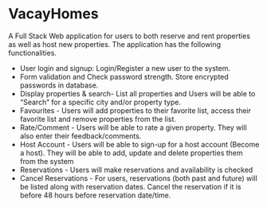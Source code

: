 # VacayHomes

A Full Stack Web application for users to both reserve and rent properties as well as host new properties. The application has the following functionalities.

* User login and signup: Login/Register a new user to the system.
* Form validation and Check password strength. Store encrypted passwords in database.
* Display properties & search- List all properties and Users will be able to “Search” for a specific city and/or property type.
* Favourites - Users will add properties to their favorite list, access their favorite list and remove properties from the list.
* Rate/Comment - Users will be able to rate a given property. They will also enter their feedback/comments.
* Host Account - Users will be able to sign-up for a host account (Become a host). They will be able to add, update and delete properties them from the system
* Reservations - Users will make reservations and availability is checked
* Cancel Reservations - For users, reservations (both past and future) will be listed along with reservation dates. Cancel the reservation if it is before 48 hours before reservation date/time.



